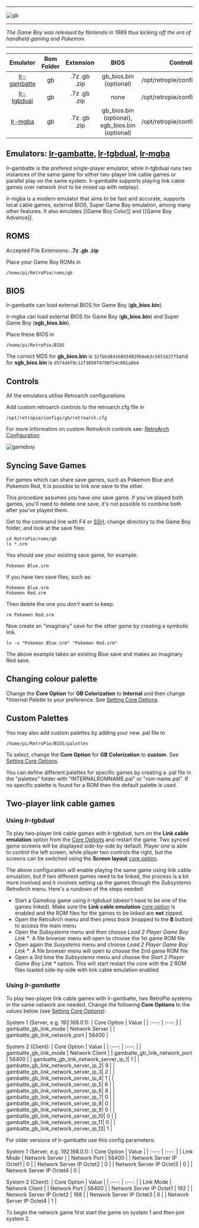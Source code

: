 ***
![gb](https://cloud.githubusercontent.com/assets/10035308/12191785/d743f5e4-b595-11e5-98dd-ca2ec58a1769.png)
***
_The Game Boy was released by Nintendo in 1989 thus kicking off the era of handheld gaming and Pokemon._
***

| Emulator | Rom Folder | Extension | BIOS |  Controller Config |
| :---: | :---: | :---: | :---: | :---: |
| [lr-gambatte](https://github.com/libretro/gambatte-libretro) | gb  | .7z .gb .zip | gb_bios.bin (optional)| /opt/retropie/configs/gb/retroarch.cfg |
| [lr-tgbdual](https://github.com/libretro/tgbdual-libretro) | gb  | .7z .gb .zip | none | /opt/retropie/configs/gb/retroarch.cfg |
| [lr-mgba](https://github.com/libretro/mgba) | gb  | .7z .gb .zip | gb_bios.bin (optional), sgb_bios.bin (optional) | /opt/retropie/configs/gb/retroarch.cfg |

## Emulators: [lr-gambatte](https://github.com/libretro/gambatte-libretro), [lr-tgbdual](https://github.com/libretro/tgbdual-libretro), [lr-mgba](https://github.com/libretro/mgba)

lr-gambatte is the prefered single-player emulator, while lr-tgbdual runs two instances of the same game for either two-player link cable games or parallel play on the same system.
lr-gambatte supports playing link cable games over network (not to be mixed up with netplay).

lr-mgba is a modern emulator that aims to be fast and accurate, supports local cable games, external BIOS, Super Game Boy emulation, among many other features. It also emulates [[Game Boy Color]] and [[Game Boy Advance]].

## ROMS

Accepted File Extensions: **.7z .gb .zip**

Place your Game Boy ROMs in
```
/home/pi/RetroPie/roms/gb
```

## BIOS
lr-gambatte can load external BIOS for Game Boy (**gb_bios.bin**).

lr-mgba can load external BIOS for Game Boy (**gb_bios.bin**) and Super Game Boy (**sgb_bios.bin**).

Place these BIOS in
```
/home/pi/RetroPie/BIOS
```

The correct MD5 for **gb_bios.bin** is `32fbbd84168d3482956eb3c5051637f5`and for **sgb_bios.bin** is `d574d4f9c12f305074798f54c091a8b4`

## Controls

All the emulators utilise Retroarch configurations

Add custom retroarch controls to the retroarch.cfg file in
```shell
/opt/retropie/configs/gb/retroarch.cfg
```
For more information on custom RetroArch controls see: [RetroArch Configuration](RetroArch-Configuration)

![gameboy](https://cloud.githubusercontent.com/assets/10035308/7334402/bd640072-eb4e-11e4-8251-d2bc3b876153.png)

## Syncing Save Games

For games which can share save games, such as Pokemon Blue and Pokemon Red, it is possible to link one save to the other.

This procedure assumes you have *one* save game. If you've played both games, you'll need to delete one save, it's not possible to combine both after you've played them.

Get to the command line with F4 or [SSH](SSH), change directory to the Game Boy folder, and look at the save files:

~~~
cd RetroPie/roms/gb
ls *.srm
~~~

You should see your existing save game, for example:

~~~
Pokemon Blue.srm
~~~

If you have two save files, such as:

~~~
Pokemon Blue.srm
Pokemon Red.srm
~~~

Then delete the one you *don't* want to keep:

~~~
rm Pokemon Red.srm
~~~

Now create an "imaginary" save for the other game by creating a symbolic link.

~~~
ln -s "Pokemon Blue.srm" "Pokemon Red.srm"
~~~

The above example takes an existing Blue save and makes an imaginary Red save.

## Changing colour palette

Change the **Core Option** for **GB Colorization** to **Internal** and then change **Internal Palette* to your preference. See [Setting Core Options](RetroArch-Core-Options#setting-core-options).

## Custom Palettes

You may also add custom palettes by adding your new .pal file to 
~~~
/home/pi/RetroPie/BIOS/palettes
~~~ 
To select, change the **Core Option** for **GB Colorization** to **custom**. See [Setting Core Options](RetroArch-Core-Options#setting-core-options).

You can define different palettes for specific games by creating a .pal file in the "palettes" folder with "INTERNALROMNAME.pal" or "rom-name.pal". If no specific palette is found for a ROM then the default palette is used.

## Two-player link cable games

### Using _lr-tgbdual_

 To play two-player link cable games with _lr-tgbdual_, turn on the **Link cable emulation** option from the [Core Options](RetroArch-Core-Options#setting-core-options) and restart the game. Two synced game screens will be displayed side-by-side by default. Player one is able to control the left screen, while player two controls the right, but the screens can be switched using the **Screen layout** [core option](RetroArch-Core-Options#setting-core-options).
 
 The above configuration will enable playing the same game using link cable emulation, but if two different games need to be linked, the process is a bit more involved and it involves setting up the games through the *Subsystems* RetroArch menu. Here's a rundown of the steps needed:
    
   * Start a Gameboy game using _lr-tgbdual_ (doesn't have to be one of the games linked). Make sure the **Link cable emulation** [core option](RetroArch-Core-Options#setting-core-options) is enabled and the ROM files for the games to be linked are **not** zipped.
   * Open the RetroArch menu and then press _back_ (mapped to the **B** button) to access the main menu
   * Open the _Subsystems_ menu and then choose _Load 2 Player Game Boy Link *_. A file browser menu will open to choose the 1st game ROM file
   * Open again the _Susystems_ menu and choose _Load 2 Player Game Boy Link *_. A file browser menu will open to choose the 2nd game ROM file
   * Open a 3rd time the _Subsystems_ menu and choose the _Start 2 Player Game Boy Link *_ option. This will start restart the core with the 2 ROM files loaded side-by-side with link cable emulation enabled
 
### Using _lr-gambatte_
To play two-player link cable games with lr-gambatte, two RetroPie systems in the same network are needed.
Change the following **Core Options** to the values below (see [Setting Core Options](RetroArch-Core-Options#setting-core-options)):

System 1 (Server, e.g. 192.168.0.1):
| Core Option | Value |
| :---: | :---: |
| gambatte_gb_link_mode | Network Server |
| gambatte_gb_link_network_port | 56400 |

System 2 (Client):
| Core Option | Value |
| :---: | :---: |
| gambatte_gb_link_mode | Network Client |
| gambatte_gb_link_network_port | 56400 |
| gambatte_gb_link_network_server_ip_1| 1 |
| gambatte_gb_link_network_server_ip_2| 9 |
| gambatte_gb_link_network_server_ip_3| 2 |
| gambatte_gb_link_network_server_ip_4| 1 |
| gambatte_gb_link_network_server_ip_5| 6 |
| gambatte_gb_link_network_server_ip_6| 8 |
| gambatte_gb_link_network_server_ip_7| 0 |
| gambatte_gb_link_network_server_ip_8| 0 |
| gambatte_gb_link_network_server_ip_9| 0 |
| gambatte_gb_link_network_server_ip_10| 0 |
| gambatte_gb_link_network_server_ip_11| 0 |
| gambatte_gb_link_network_server_ip_12| 1 |

For older versions of lr-gambatte use this config parameters: 

System 1 (Server, e.g. 192.168.0.1):
| Core Option | Value |
| :---: | :---: |
| Link Mode | Network Server |
| Network Port | 56400 |
| Network Server IP Octet1 | 0 |
| Network Server IP Octet2 | 0 |
| Network Server IP Octet3 | 0 |
| Network Server IP Octet4 | 0 |

System 2 (Client):
| Core Option | Value |
| :---: | :---: |
| Link Mode | Network Client |
| Network Port | 56400 |
| Network Server IP Octet1 | 192 |
| Network Server IP Octet2 | 168 |
| Network Server IP Octet3 | 0 |
| Network Server IP Octet4 | 1 |

To begin the network game first start the game on system 1 and then join system 2.
